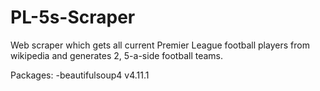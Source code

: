 # PL-5s-Scraper
Web scraper which gets all current Premier League football players from wikipedia and generates 2, 5-a-side football teams.

Packages:
-beautifulsoup4 v4.11.1
